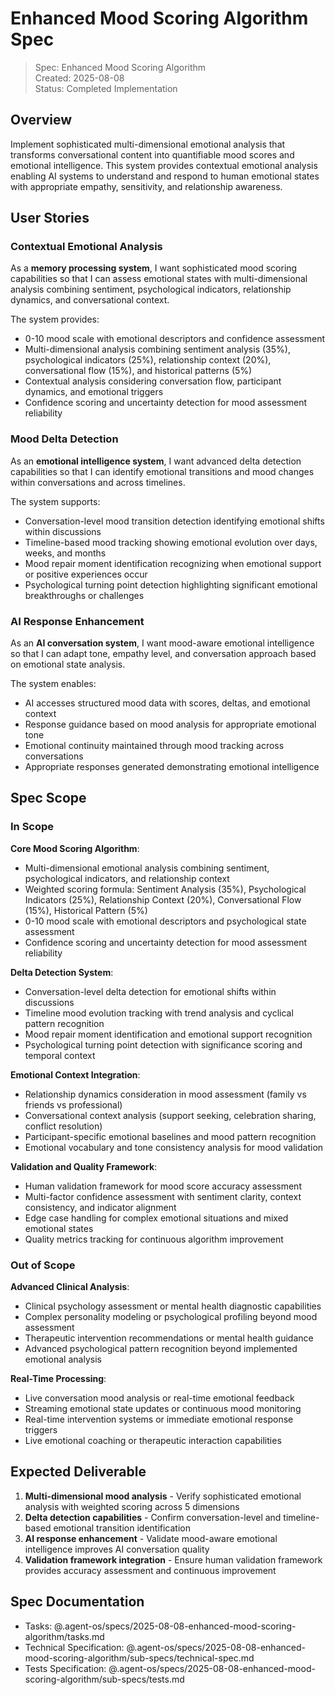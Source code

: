 # Enhanced Mood Scoring Algorithm Spec

> Spec: Enhanced Mood Scoring Algorithm  
> Created: 2025-08-08  
> Status: Completed Implementation

## Overview

Implement sophisticated multi-dimensional emotional analysis that transforms conversational content into quantifiable mood scores and emotional intelligence. This system provides contextual emotional analysis enabling AI systems to understand and respond to human emotional states with appropriate empathy, sensitivity, and relationship awareness.

## User Stories

### Contextual Emotional Analysis

As a **memory processing system**, I want sophisticated mood scoring capabilities so that I can assess emotional states with multi-dimensional analysis combining sentiment, psychological indicators, relationship dynamics, and conversational context.

The system provides:

- 0-10 mood scale with emotional descriptors and confidence assessment
- Multi-dimensional analysis combining sentiment analysis (35%), psychological indicators (25%), relationship context (20%), conversational flow (15%), and historical patterns (5%)
- Contextual analysis considering conversation flow, participant dynamics, and emotional triggers
- Confidence scoring and uncertainty detection for mood assessment reliability

### Mood Delta Detection

As an **emotional intelligence system**, I want advanced delta detection capabilities so that I can identify emotional transitions and mood changes within conversations and across timelines.

The system supports:

- Conversation-level mood transition detection identifying emotional shifts within discussions
- Timeline-based mood tracking showing emotional evolution over days, weeks, and months
- Mood repair moment identification recognizing when emotional support or positive experiences occur
- Psychological turning point detection highlighting significant emotional breakthroughs or challenges

### AI Response Enhancement

As an **AI conversation system**, I want mood-aware emotional intelligence so that I can adapt tone, empathy level, and conversation approach based on emotional state analysis.

The system enables:

- AI accesses structured mood data with scores, deltas, and emotional context
- Response guidance based on mood analysis for appropriate emotional tone
- Emotional continuity maintained through mood tracking across conversations
- Appropriate responses generated demonstrating emotional intelligence

## Spec Scope

### In Scope

**Core Mood Scoring Algorithm**:

- Multi-dimensional emotional analysis combining sentiment, psychological indicators, and relationship context
- Weighted scoring formula: Sentiment Analysis (35%), Psychological Indicators (25%), Relationship Context (20%), Conversational Flow (15%), Historical Pattern (5%)
- 0-10 mood scale with emotional descriptors and psychological state assessment
- Confidence scoring and uncertainty detection for mood assessment reliability

**Delta Detection System**:

- Conversation-level delta detection for emotional shifts within discussions
- Timeline mood evolution tracking with trend analysis and cyclical pattern recognition
- Mood repair moment identification and emotional support recognition
- Psychological turning point detection with significance scoring and temporal context

**Emotional Context Integration**:

- Relationship dynamics consideration in mood assessment (family vs friends vs professional)
- Conversational context analysis (support seeking, celebration sharing, conflict resolution)
- Participant-specific emotional baselines and mood pattern recognition
- Emotional vocabulary and tone consistency analysis for mood validation

**Validation and Quality Framework**:

- Human validation framework for mood score accuracy assessment
- Multi-factor confidence assessment with sentiment clarity, context consistency, and indicator alignment
- Edge case handling for complex emotional situations and mixed emotional states
- Quality metrics tracking for continuous algorithm improvement

### Out of Scope

**Advanced Clinical Analysis**:

- Clinical psychology assessment or mental health diagnostic capabilities
- Complex personality modeling or psychological profiling beyond mood assessment
- Therapeutic intervention recommendations or mental health guidance
- Advanced psychological pattern recognition beyond implemented emotional analysis

**Real-Time Processing**:

- Live conversation mood analysis or real-time emotional feedback
- Streaming emotional state updates or continuous mood monitoring
- Real-time intervention systems or immediate emotional response triggers
- Live emotional coaching or therapeutic interaction capabilities

## Expected Deliverable

1. **Multi-dimensional mood analysis** - Verify sophisticated emotional analysis with weighted scoring across 5 dimensions
2. **Delta detection capabilities** - Confirm conversation-level and timeline-based emotional transition identification
3. **AI response enhancement** - Validate mood-aware emotional intelligence improves AI conversation quality
4. **Validation framework integration** - Ensure human validation framework provides accuracy assessment and continuous improvement

## Spec Documentation

- Tasks: @.agent-os/specs/2025-08-08-enhanced-mood-scoring-algorithm/tasks.md
- Technical Specification: @.agent-os/specs/2025-08-08-enhanced-mood-scoring-algorithm/sub-specs/technical-spec.md
- Tests Specification: @.agent-os/specs/2025-08-08-enhanced-mood-scoring-algorithm/sub-specs/tests.md
